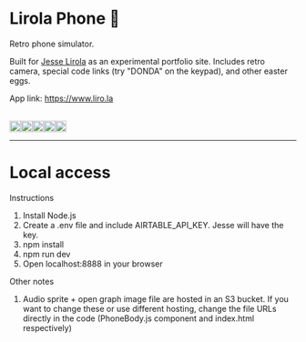 # Lirola Phone 📱

Retro phone simulator. 

Built for [Jesse Lirola](https://www.jesselirola.com) as an experimental portfolio site. Includes retro camera, special code links (try "DONDA" on the keypad), and other easter eggs.

App link: https://www.liro.la

<br>
<div style="display: flex;">
  <img src="https://img.shields.io/badge/JavaScript-323330?style=for-the-badge&logo=javascript&logoColor=F7DF1E" height="20" />
  <img src="https://img.shields.io/badge/React-20232A?style=for-the-badge&logo=react&logoColor=61DAFB" height="20" />
  <img src="https://img.shields.io/badge/styled--components-DB7093?style=for-the-badge&logo=styled-components&logoColor=white" height="20" />
  <img src="https://img.shields.io/badge/Airtable-18BFFF?style=for-the-badge&logo=Airtable&logoColor=white" height="20" />
  <img src="https://img.shields.io/badge/Netlify-00C7B7?style=for-the-badge&logo=netlify&logoColor=white" height="20" />
</div>

---

# Local access

Instructions
1. Install Node.js
2. Create a .env file and include AIRTABLE_API_KEY. Jesse will have the key.
3. npm install
4. npm run dev
5. Open localhost:8888 in your browser

Other notes
1. Audio sprite + open graph image file are hosted in an S3 bucket. If you want to change these or use different hosting, change the file URLs directly in the code (PhoneBody.js component and index.html respectively)
